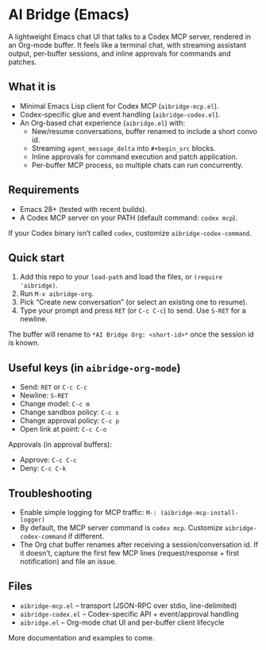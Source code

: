 # AI Bridge (Emacs)

A lightweight Emacs chat UI that talks to a Codex MCP server, rendered in an Org-mode buffer. It feels like a terminal chat, with streaming assistant output, per-buffer sessions, and inline approvals for commands and patches.

## What it is

- Minimal Emacs Lisp client for Codex MCP (`aibridge-mcp.el`).
- Codex-specific glue and event handling (`aibridge-codex.el`).
- An Org-based chat experience (`aibridge.el`) with:
  - New/resume conversations, buffer renamed to include a short convo id.
  - Streaming `agent_message_delta` into `#+begin_src` blocks.
  - Inline approvals for command execution and patch application.
  - Per-buffer MCP process, so multiple chats can run concurrently.

## Requirements

- Emacs 28+ (tested with recent builds).
- A Codex MCP server on your PATH (default command: `codex mcp`).

If your Codex binary isn’t called `codex`, customize `aibridge-codex-command`.

## Quick start

1. Add this repo to your `load-path` and load the files, or `(require 'aibridge)`.
2. Run `M-x aibridge-org`.
3. Pick “Create new conversation” (or select an existing one to resume).
4. Type your prompt and press `RET` (or `C-c C-c`) to send. Use `S-RET` for a newline.

The buffer will rename to `*AI Bridge Org: <short-id>*` once the session id is known.

## Useful keys (in `aibridge-org-mode`)

- Send: `RET` or `C-c C-c`
- Newline: `S-RET`
- Change model: `C-c m`
- Change sandbox policy: `C-c s`
- Change approval policy: `C-c p`
- Open link at point: `C-c C-o`

Approvals (in approval buffers):
- Approve: `C-c C-c`
- Deny: `C-c C-k`

## Troubleshooting

- Enable simple logging for MCP traffic: `M-: (aibridge-mcp-install-logger)`
- By default, the MCP server command is `codex mcp`. Customize `aibridge-codex-command` if different.
- The Org chat buffer renames after receiving a session/conversation id. If it doesn’t, capture the first few MCP lines (request/response + first notification) and file an issue.

## Files

- `aibridge-mcp.el` – transport (JSON-RPC over stdio, line-delimited)
- `aibridge-codex.el` – Codex-specific API + event/approval handling
- `aibridge.el` – Org-mode chat UI and per-buffer client lifecycle

More documentation and examples to come.

